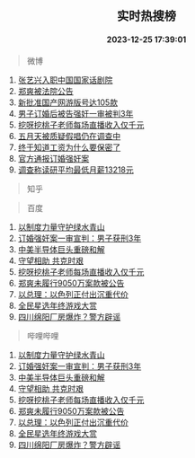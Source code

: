 <div align="center"><h2>实时热搜榜</h2><h4>2023-12-25 17:39:01</h4></div>

> 微博  

1. [张艺兴入职中国国家话剧院](https://s.weibo.com/weibo?q=%23%E5%BC%A0%E8%89%BA%E5%85%B4%E5%85%A5%E8%81%8C%E4%B8%AD%E5%9B%BD%E5%9B%BD%E5%AE%B6%E8%AF%9D%E5%89%A7%E9%99%A2%23&t=31&band_rank=1&Refer=top)<br />
2. [郑爽被法院公告](https://s.weibo.com/weibo?q=%23%E9%83%91%E7%88%BD%E8%A2%AB%E6%B3%95%E9%99%A2%E5%85%AC%E5%91%8A%23&t=31&band_rank=2&Refer=top)<br />
3. [新批准国产网游版号达105款](https://s.weibo.com/weibo?q=%23%E6%96%B0%E6%89%B9%E5%87%86%E5%9B%BD%E4%BA%A7%E7%BD%91%E6%B8%B8%E7%89%88%E5%8F%B7%E8%BE%BE105%E6%AC%BE%23&t=31&band_rank=3&Refer=top)<br />
4. [男子订婚后被告强奸一审被判3年](https://s.weibo.com/weibo?q=%23%E7%94%B7%E5%AD%90%E8%AE%A2%E5%A9%9A%E5%90%8E%E8%A2%AB%E5%91%8A%E5%BC%BA%E5%A5%B8%E4%B8%80%E5%AE%A1%E8%A2%AB%E5%88%A43%E5%B9%B4%23&t=31&band_rank=4&Refer=top)<br />
5. [挖呀挖桃子老师每场直播收入仅千元](https://s.weibo.com/weibo?q=%23%E6%8C%96%E5%91%80%E6%8C%96%E6%A1%83%E5%AD%90%E8%80%81%E5%B8%88%E6%AF%8F%E5%9C%BA%E7%9B%B4%E6%92%AD%E6%94%B6%E5%85%A5%E4%BB%85%E5%8D%83%E5%85%83%23&t=31&band_rank=5&Refer=top)<br />
6. [五月天被质疑假唱仍在调查中](https://s.weibo.com/weibo?q=%23%E4%BA%94%E6%9C%88%E5%A4%A9%E8%A2%AB%E8%B4%A8%E7%96%91%E5%81%87%E5%94%B1%E4%BB%8D%E5%9C%A8%E8%B0%83%E6%9F%A5%E4%B8%AD%23&t=31&band_rank=6&Refer=top)<br />
7. [终于知道工资为什么要保密了](https://s.weibo.com/weibo?q=%E7%BB%88%E4%BA%8E%E7%9F%A5%E9%81%93%E5%B7%A5%E8%B5%84%E4%B8%BA%E4%BB%80%E4%B9%88%E8%A6%81%E4%BF%9D%E5%AF%86%E4%BA%86&t=31&band_rank=7&Refer=top)<br />
8. [官方通报订婚强奸案](https://s.weibo.com/weibo?q=%23%E5%AE%98%E6%96%B9%E9%80%9A%E6%8A%A5%E8%AE%A2%E5%A9%9A%E5%BC%BA%E5%A5%B8%E6%A1%88%23&t=31&band_rank=8&Refer=top)<br />
9. [调查称读研平均最低月薪13218元](https://s.weibo.com/weibo?q=%23%E8%B0%83%E6%9F%A5%E7%A7%B0%E8%AF%BB%E7%A0%94%E5%B9%B3%E5%9D%87%E6%9C%80%E4%BD%8E%E6%9C%88%E8%96%AA13218%E5%85%83%23&t=31&band_rank=9&Refer=top)<br />

> 知乎  


> 百度  

1. [以制度力量守护绿水青山](https://www.baidu.com/s?wd=%E4%BB%A5%E5%88%B6%E5%BA%A6%E5%8A%9B%E9%87%8F%E5%AE%88%E6%8A%A4%E7%BB%BF%E6%B0%B4%E9%9D%92%E5%B1%B1&sa=fyb_news&rsv_dl=fyb_news)<br />
2. [订婚强奸案一审宣判：男子获刑3年](https://www.baidu.com/s?wd=%E8%AE%A2%E5%A9%9A%E5%BC%BA%E5%A5%B8%E6%A1%88%E4%B8%80%E5%AE%A1%E5%AE%A3%E5%88%A4%EF%BC%9A%E7%94%B7%E5%AD%90%E8%8E%B7%E5%88%913%E5%B9%B4&sa=fyb_news&rsv_dl=fyb_news)<br />
3. [中美半导体巨头重磅和解](https://www.baidu.com/s?wd=%E4%B8%AD%E7%BE%8E%E5%8D%8A%E5%AF%BC%E4%BD%93%E5%B7%A8%E5%A4%B4%E9%87%8D%E7%A3%85%E5%92%8C%E8%A7%A3&sa=fyb_news&rsv_dl=fyb_news)<br />
4. [守望相助 共克时艰](https://www.baidu.com/s?wd=%E5%AE%88%E6%9C%9B%E7%9B%B8%E5%8A%A9+%E5%85%B1%E5%85%8B%E6%97%B6%E8%89%B0&sa=fyb_news&rsv_dl=fyb_news)<br />
5. [挖呀挖桃子老师每场直播收入仅千元](https://www.baidu.com/s?wd=%E6%8C%96%E5%91%80%E6%8C%96%E6%A1%83%E5%AD%90%E8%80%81%E5%B8%88%E6%AF%8F%E5%9C%BA%E7%9B%B4%E6%92%AD%E6%94%B6%E5%85%A5%E4%BB%85%E5%8D%83%E5%85%83&sa=fyb_news&rsv_dl=fyb_news)<br />
6. [郑爽未履行9050万案款被公告](https://www.baidu.com/s?wd=%E9%83%91%E7%88%BD%E6%9C%AA%E5%B1%A5%E8%A1%8C9050%E4%B8%87%E6%A1%88%E6%AC%BE%E8%A2%AB%E5%85%AC%E5%91%8A&sa=fyb_news&rsv_dl=fyb_news)<br />
7. [以总理：以色列正付出沉重代价](https://www.baidu.com/s?wd=%E4%BB%A5%E6%80%BB%E7%90%86%EF%BC%9A%E4%BB%A5%E8%89%B2%E5%88%97%E6%AD%A3%E4%BB%98%E5%87%BA%E6%B2%89%E9%87%8D%E4%BB%A3%E4%BB%B7&sa=fyb_news&rsv_dl=fyb_news)<br />
8. [全民星选年终游戏大赏](https://www.baidu.com/s?wd=%E5%85%A8%E6%B0%91%E6%98%9F%E9%80%89%E5%B9%B4%E7%BB%88%E6%B8%B8%E6%88%8F%E5%A4%A7%E8%B5%8F&sa=fyb_news&rsv_dl=fyb_news)<br />
9. [四川绵阳厂房爆炸？警方辟谣](https://www.baidu.com/s?wd=%E5%9B%9B%E5%B7%9D%E7%BB%B5%E9%98%B3%E5%8E%82%E6%88%BF%E7%88%86%E7%82%B8%EF%BC%9F%E8%AD%A6%E6%96%B9%E8%BE%9F%E8%B0%A3&sa=fyb_news&rsv_dl=fyb_news)<br />

> 哔哩哔哩  

1. [以制度力量守护绿水青山](https://www.baidu.com/s?wd=%E4%BB%A5%E5%88%B6%E5%BA%A6%E5%8A%9B%E9%87%8F%E5%AE%88%E6%8A%A4%E7%BB%BF%E6%B0%B4%E9%9D%92%E5%B1%B1&sa=fyb_news&rsv_dl=fyb_news)<br />
2. [订婚强奸案一审宣判：男子获刑3年](https://www.baidu.com/s?wd=%E8%AE%A2%E5%A9%9A%E5%BC%BA%E5%A5%B8%E6%A1%88%E4%B8%80%E5%AE%A1%E5%AE%A3%E5%88%A4%EF%BC%9A%E7%94%B7%E5%AD%90%E8%8E%B7%E5%88%913%E5%B9%B4&sa=fyb_news&rsv_dl=fyb_news)<br />
3. [中美半导体巨头重磅和解](https://www.baidu.com/s?wd=%E4%B8%AD%E7%BE%8E%E5%8D%8A%E5%AF%BC%E4%BD%93%E5%B7%A8%E5%A4%B4%E9%87%8D%E7%A3%85%E5%92%8C%E8%A7%A3&sa=fyb_news&rsv_dl=fyb_news)<br />
4. [守望相助 共克时艰](https://www.baidu.com/s?wd=%E5%AE%88%E6%9C%9B%E7%9B%B8%E5%8A%A9+%E5%85%B1%E5%85%8B%E6%97%B6%E8%89%B0&sa=fyb_news&rsv_dl=fyb_news)<br />
5. [挖呀挖桃子老师每场直播收入仅千元](https://www.baidu.com/s?wd=%E6%8C%96%E5%91%80%E6%8C%96%E6%A1%83%E5%AD%90%E8%80%81%E5%B8%88%E6%AF%8F%E5%9C%BA%E7%9B%B4%E6%92%AD%E6%94%B6%E5%85%A5%E4%BB%85%E5%8D%83%E5%85%83&sa=fyb_news&rsv_dl=fyb_news)<br />
6. [郑爽未履行9050万案款被公告](https://www.baidu.com/s?wd=%E9%83%91%E7%88%BD%E6%9C%AA%E5%B1%A5%E8%A1%8C9050%E4%B8%87%E6%A1%88%E6%AC%BE%E8%A2%AB%E5%85%AC%E5%91%8A&sa=fyb_news&rsv_dl=fyb_news)<br />
7. [以总理：以色列正付出沉重代价](https://www.baidu.com/s?wd=%E4%BB%A5%E6%80%BB%E7%90%86%EF%BC%9A%E4%BB%A5%E8%89%B2%E5%88%97%E6%AD%A3%E4%BB%98%E5%87%BA%E6%B2%89%E9%87%8D%E4%BB%A3%E4%BB%B7&sa=fyb_news&rsv_dl=fyb_news)<br />
8. [全民星选年终游戏大赏](https://www.baidu.com/s?wd=%E5%85%A8%E6%B0%91%E6%98%9F%E9%80%89%E5%B9%B4%E7%BB%88%E6%B8%B8%E6%88%8F%E5%A4%A7%E8%B5%8F&sa=fyb_news&rsv_dl=fyb_news)<br />
9. [四川绵阳厂房爆炸？警方辟谣](https://www.baidu.com/s?wd=%E5%9B%9B%E5%B7%9D%E7%BB%B5%E9%98%B3%E5%8E%82%E6%88%BF%E7%88%86%E7%82%B8%EF%BC%9F%E8%AD%A6%E6%96%B9%E8%BE%9F%E8%B0%A3&sa=fyb_news&rsv_dl=fyb_news)<br />
